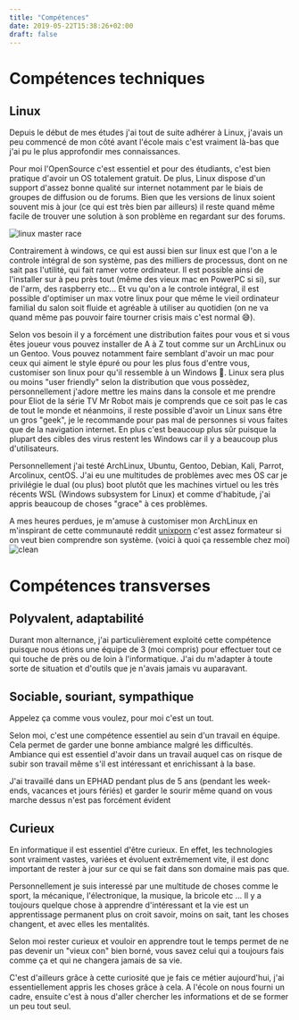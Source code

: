 ```yaml
---
title: "Compétences"
date: 2019-05-22T15:38:26+02:00
draft: false
---
```


# Compétences techniques
## Linux

Depuis le début de mes études j'ai tout de suite adhérer à Linux, j'avais un peu commencé de mon côté avant l'école mais c'est vraiment là-bas que j'ai pu le plus approfondir mes connaissances.

Pour moi l'OpenSource c'est essentiel et pour des étudiants, c'est bien pratique d'avoir un OS totalement gratuit. De plus, Linux dispose d'un support d'assez bonne qualité sur internet notamment par le biais de groupes de diffusion ou de forums. Bien que les versions de linux soient souvent mis à jour (ce qui est très bien par ailleurs) il reste quand même facile de trouver une solution à son problème en regardant sur des forums.

![linux master race](/97f.png)

Contrairement à windows, ce qui est aussi bien sur linux est que l'on a le controle intégral de son système, pas des milliers de processus, dont on ne sait pas l'utilité, qui fait ramer votre ordinateur. Il est possible ainsi de l'installer sur à peu près tout (même des vieux mac en PowerPC si si), sur de l'arm, des raspberry etc... Et vu qu'on a le controle intégral, il est possible d'optimiser un max votre linux pour que même le vieil ordinateur familial du salon soit fluide et agréable à utiliser au quotidien (on ne va quand même pas pouvoir faire tourner crisis mais c'est normal 😅).

Selon vos besoin il y a forcément une distribution faites pour vous et si vous êtes joueur vous pouvez installer de A à Z tout comme sur un ArchLinux ou un Gentoo. Vous pouvez notamment faire semblant d'avoir un mac pour ceux qui aiment le style épuré ou pour les plus fous d'entre vous, customiser son linux pour qu'il ressemble à un Windows 🤮. Linux sera plus ou moins "user friendly" selon la distribution que vous possèdez, personnellement j'adore mettre les mains dans la console et me prendre pour Eliot de la série TV Mr Robot mais je comprends que ce soit pas le cas de tout le monde et néanmoins, il reste possible d'avoir un Linux sans être un gros "geek", je le recommande pour pas mal de personnes si vous faites que de la navigation internet. En plus c'est beaucoup plus sûr puisque la plupart des cibles des virus restent les Windows car il y a beaucoup plus d'utilisateurs.

Personnellement j'ai testé ArchLinux, Ubuntu, Gentoo, Debian, Kali, Parrot, Arcolinux, centOS. J'ai eu une multitudes de problèmes avec mes OS car je privilégie le dual (ou plus) boot plutôt que les machines virtuel ou les très récents WSL (Windows subsystem for Linux) et comme d'habitude, j'ai appris beaucoup de choses "grace" à ces problèmes.

A mes heures perdues, je m'amuse à customiser mon ArchLinux en m'inspirant de cette communauté reddit [unixporn](https://www.reddit.com/r/unixporn/) c'est assez formateur si on veut bien comprendre son système. (voici à quoi ça ressemble chez moi)
![clean](/clear.png)

# Compétences transverses
## Polyvalent, adaptabilité
Durant mon alternance, j'ai particulièrement exploité cette compétence puisque nous étions une équipe de 3 (moi compris) pour effectuer tout ce qui touche de près ou de loin à l'informatique. J'ai du m'adapter à toute sorte de situation et d'outils que je n'avais jamais vu auparavant.

## Sociable, souriant, sympathique
Appelez ça comme vous voulez, pour moi c'est un tout.

Selon moi, c'est une compétence essentiel au sein d'un travail en équipe. Cela permet de garder une bonne ambiance malgré les difficultés. Ambiance qui est essentiel d'avoir dans un travail auquel cas on risque de subir son travail même s'il est intéressant et enrichissant à la base.

J'ai travaillé dans un EPHAD pendant plus de 5 ans (pendant les week-ends, vacances et jours fériés) et garder le sourir même quand on vous marche dessus n'est pas forcément évident

## Curieux
En informatique il est essentiel d'être curieux. En effet, les technologies sont vraiment vastes, variées et évoluent extrêmement vite, il est donc important de rester à jour sur ce qui se fait dans son domaine mais pas que.

Personnellement je suis interessé par une multitude de choses comme le sport, la mécanique, l'électronique, la musique, la bricole etc ... Il y a toujours quelque chose à apprendre d'intéressant et la vie est un apprentissage permanent plus on croit savoir, moins on sait, tant les choses changent, et avec elles les mentalités.

Selon moi rester curieux et vouloir en apprendre tout le temps permet de ne pas devenir un "vieux con" bien borné, vous savez celui qui a toujours fais comme ça et qui ne changera jamais de sa vie.

C'est d'ailleurs grâce à cette curiosité que je fais ce métier aujourd'hui, j'ai essentiellement appris les choses grâce à cela. A l'école on nous fourni un cadre, ensuite c'est à nous d'aller chercher les informations et de se former un peu tout seul.
